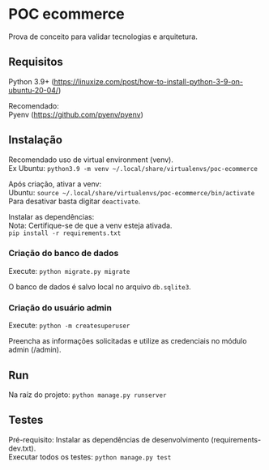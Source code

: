 # POC ecommerce
Prova de conceito para validar tecnologias e arquitetura.

## Requisitos
Python 3.9+ (https://linuxize.com/post/how-to-install-python-3-9-on-ubuntu-20-04/)

Recomendado:<br>
Pyenv (https://github.com/pyenv/pyenv)

## Instalação
Recomendado uso de virtual environment (venv).<br>
Ex Ubuntu: `python3.9 -m venv ~/.local/share/virtualenvs/poc-ecommerce`

Após criação, ativar a venv:<br>
Ubuntu: `source ~/.local/share/virtualenvs/poc-ecommerce/bin/activate`<br>
Para desativar basta digitar `deactivate`.

Instalar as dependências:<br>
Nota: Certifique-se de que a venv esteja ativada.<br>
`pip install -r requirements.txt`

### Criação do banco de dados
Execute: `python migrate.py migrate`

O banco de dados é salvo local no arquivo `db.sqlite3`.

### Criação do usuário admin
Execute: `python -m createsuperuser`

Preencha as informações solicitadas e utilize as credenciais no módulo admin (/admin).

## Run
Na raíz do projeto: `python manage.py runserver`

## Testes
Pré-requisito: Instalar as dependências de desenvolvimento (requirements-dev.txt).<br>
Executar todos os testes: `python manage.py test`
